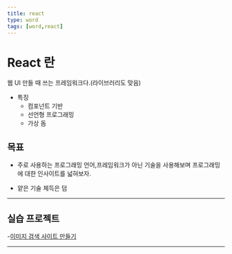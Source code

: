 ```yaml
---
title: react
type: word
tags: [word,react] 
---
```


# React 란
웹 UI 만들 때 쓰는 프레임워크다.(라이브러리도 맞음) 


- 특징
    - 컴포넌트 기반
    - 선언형 프로그래밍
    - 가상 돔

## 목표

- 주로 사용하는 프로그래밍 언어,프레임워크가 아닌 기술을 사용해보며
프로그래밍에 대한 인사이트를 넓혀보자.

- 얕은 기술 체득은 덤

---

## 실습 프로젝트
-[이미지 검색 사이트 만들기](https://github.com/ruukr8080/React-Basic)

---